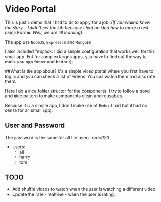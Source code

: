 # Video Portal
This is just a demo that I had to do to apply for a job.
*(If you wanna know the story... I didn't get the job because I had no idea how to make a test using Karma. Well, we are all learning)*.

The app use `NodeJS`, `ExpressJS` and `MongoDB`

I also included "ebpack. I did a simple configuration that works well for this small app. But for complex larges apps, you have to find out the way to make you app faster and better :).

##What is the app about?
It's a simple video portal where you first have to log in and you can check a list of videos. You can watch them and also rate them.

Here I do a nice folder structor for the components. I try to follow a good and nice pattern to make components clean and reusables.

Because it is a simple app, I don't make use of `Redux` (I did but it had no sense for an small app).

## User and Password
The password is the same for all the users: *react123*
<br>
* Users:
    * ali
    * harry
    * tom

## TODO
* Add shuffle videos to watch when the user is watching a different video.
* Update the rate - realtime - when the user is rating.